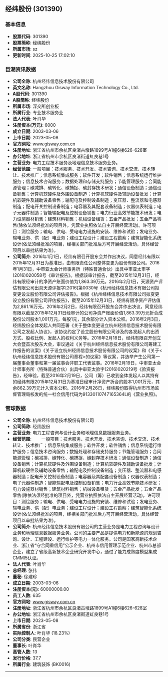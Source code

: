 ## 经纬股份 (301390)

### 基本信息

- **股票代码**: 301390
- **股票简称**: 经纬股份
- **所属市场**: sz
- **更新时间**: 2025-10-25 17:02:10

### 巨潮资讯数据

- **公司全称**: 杭州经纬信息技术股份有限公司
- **英文名称**: Hangzhou Gisway Information Technology Co., Ltd.
- **A股代码**: 301390
- **A股简称**: 经纬股份
- **所属市场**: 深交所创业板
- **所属行业**: 专业技术服务业
- **法人代表**: 叶肖华
- **注册资本(万元)**: 6000
- **成立日期**: 2003-03-06
- **上市日期**: 2023-05-08
- **官方网站**: www.gisway.com.cn
- **注册地址**: 浙江省杭州市余杭区良渚古墩路1899号A1幢6楼626-628室
- **办公地址**: 浙江省杭州市余杭区良渚街道虹良巷1号
- **主营业务**: 电力工程技术服务及地理信息技术服务业务。
- **经营范围**: 一般项目：技术服务、技术开发、技术咨询、技术交流、技术转让、技术推广；信息系统集成服务；软件开发；软件销售；信息系统运行维护服务；信息技术咨询服务；数据处理和存储支持服务；节能管理服务；合同能源管理；碳减排、碳转化、碳捕捉、碳封存技术研发；通信设备制造；通信设备销售；计算机软硬件及外围设备制造；计算机软硬件及辅助设备批发；计算机软硬件及辅助设备零售；输配电及控制设备制造；变压器、整流器和电感器制造；配电开关控制设备制造；电容器及其配套设备制造；仪器仪表制造；电子元器件制造；智能输配电及控制设备销售；电力行业高效节能技术研发；电力设施器材销售；建筑材料销售；机械设备租赁；五金产品批发；五金产品零售(除依法须经批准的项目外，凭营业执照依法自主开展经营活动)。许可项目：测绘服务；输电、供电、受电电力设施的安装、维修和试验；发电业务、输电业务、供（配）电业务；建设工程设计；建设工程勘察；建筑智能化系统设计(依法须经批准的项目，经相关部门批准后方可开展经营活动，具体经营项目以审批结果为准)。
- **公司简介**: 2016年1月1日，经纬有限召开股东会并作出决议，同意经纬有限以2015年12月31日为基准日，由有限责任公司整体变更为股份有限公司。2016年1月31日，中审亚太会计师事务所（特殊普通合伙）出具中审亚太审字(2016)020058号《审计报告》。根据该审计报告，截至2015年12月31日，经纬有限经审计的净资产账面价值为1,863.39万元。2016年2月1日，天源资产评估有限公司出具天源评报字[2016]第0030号《杭州经纬信息技术有限公司拟变更设立股份有限公司评估报告》。根据《杭州经纬信息技术有限公司拟变更设立股份有限公司评估报告》，截至2015年12月31日，经纬有限净资产评估值为2,861.16万元。2016年2月2日，经纬有限召开股东会并作出决议，同意经纬有限以截至2015年12月31日经审计的公司净资产账面价值1,863.39万元折合成股份公司股本1,001万元，每股1元，其余部分计入资本公积。2016年2月3日，经纬股份全体发起人共同签署《关于整体变更设立杭州经纬信息技术股份有限公司之发起人协议》，该协议约定了设立股份有限公司涉及的各发起人的出资方式、股权比例、发起人的权利义务等。2016年2月18日，经纬有限召开创立大会暨首次股东大会，审议通过《关于杭州经纬信息技术股份有限公司筹建工作报告的议案》《关于设立杭州经纬信息技术股份有限公司的议案》和《关于<杭州经纬信息技术股份有限公司章程>的议案》等议案，并选举产生公司第一届董事会董事和第一届监事会非职工代表监事。2016年2月19日，中审亚太会计师事务所（特殊普通合伙）出具中审亚太验字(2016)020219号《验资报告》，经审验，截至2016年2月19日，公司（筹）已收到全体发起人以其持有的经纬有限2015年12月31日为基准日经审计净资产折合的股本1,001万元，其余862.39万元计入资本公积。2016年2月26日，经纬股份取得杭州市市场监督管理局核发的统一社会信用代码为91330110747165364L的《营业执照》。

### 雪球数据

- **公司全称**: 杭州经纬信息技术股份有限公司
- **公司简称**: 经纬股份
- **主营业务**: 电力工程咨询与设计业务和地理信息数据服务业务。
- **经营范围**: 　　一般项目：技术服务、技术开发、技术咨询、技术交流、技术转让、技术推广；信息系统集成服务；软件开发；软件销售；信息系统运行维护服务；信息技术咨询服务；数据处理和存储支持服务；节能管理服务；合同能源管理；碳减排、碳转化、碳捕捉、碳封存技术研发；通信设备制造；通信设备销售；计算机软硬件及外围设备制造；计算机软硬件及辅助设备批发；计算机软硬件及辅助设备零售；输配电及控制设备制造；变压器、整流器和电感器制造；配电开关控制设备制造；电容器及其配套设备制造；仪器仪表制造；电子元器件制造；智能输配电及控制设备销售；电力行业高效节能技术研发；电力设施器材销售；建筑材料销售；机械设备租赁；五金产品批发；五金产品零售(除依法须经批准的项目外，凭营业执照依法自主开展经营活动)。许可项目：测绘服务；输电、供电、受电电力设施的安装、维修和试验；发电业务、输电业务、供（配）电业务；建设工程设计；建设工程勘察；建筑智能化系统设计(依法须经批准的项目，经相关部门批准后方可开展经营活动，具体经营项目以审批结果为准)。
- **公司简介**: 杭州经纬信息技术股份有限公司的主营业务是电力工程咨询与设计业务和地理信息数据服务业务。公司的主要产品是提供电力和新能源的规划咨询、设计、工程建设、运行维护等电力一体化服务。公司是国家高新技术企业、浙江省“守合同重信用”公示企业、杭州市信用管理示范企业、杭州市总部企业，建立了省级高新技术企业研究开发中心，通过了能力成熟度模型集成CMMI5认证。
- **法人代表**: 叶肖华
- **总经理**: 张伟
- **董秘**: 徐建珍
- **成立日期**: 2003-03-06
- **注册资本(元)**: 60000000.00
- **员工人数**: 635
- **官方网站**: www.gisway.com.cn
- **注册地址**: 浙江省杭州市余杭区良渚古墩路1899号A1幢6楼626-628室
- **办公地址**: 浙江省杭州市余杭区良渚街道虹良巷1号
- **上市日期**: 2023-05-08
- **所属省份**: 浙江省
- **实际控制人**: 叶肖华 (18.23%)
- **公司分类**: 民营企业
- **董事长**: 叶肖华
- **高管人数**: 13
- **发行价格**: 37.7
- **所属行业**: 建筑装饰 (BK0016)

---